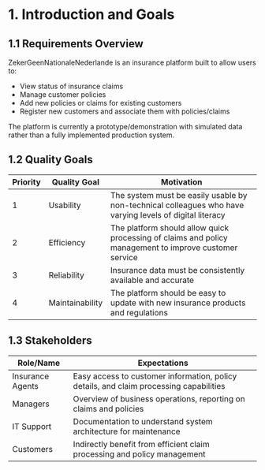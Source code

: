 # 1. Introduction and Goals

## 1.1 Requirements Overview

ZekerGeenNationaleNederlande is an insurance platform built to allow users to:
- View status of insurance claims
- Manage customer policies
- Add new policies or claims for existing customers
- Register new customers and associate them with policies/claims

The platform is currently a prototype/demonstration with simulated data rather than a fully implemented production system.

## 1.2 Quality Goals

| Priority | Quality Goal | Motivation |
|----------|--------------|------------|
| 1 | Usability | The system must be easily usable by non-technical colleagues who have varying levels of digital literacy |
| 2 | Efficiency | The platform should allow quick processing of claims and policy management to improve customer service |
| 3 | Reliability | Insurance data must be consistently available and accurate |
| 4 | Maintainability | The platform should be easy to update with new insurance products and regulations |

## 1.3 Stakeholders

| Role/Name | Expectations |
|-----------|-------------|
| Insurance Agents | Easy access to customer information, policy details, and claim processing capabilities |
| Managers | Overview of business operations, reporting on claims and policies |
| IT Support | Documentation to understand system architecture for maintenance |
| Customers | Indirectly benefit from efficient claim processing and policy management |
